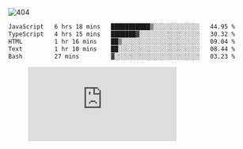 ![404](https://user-images.githubusercontent.com/378023/89412096-6f759d80-d761-11ea-8c57-84b30ef3f2b1.png)
<!--START_SECTION:waka-->

```txt
JavaScript   6 hrs 18 mins   ███████████▒░░░░░░░░░░░░░   44.95 %
TypeScript   4 hrs 15 mins   ███████▓░░░░░░░░░░░░░░░░░   30.32 %
HTML         1 hr 16 mins    ██▒░░░░░░░░░░░░░░░░░░░░░░   09.04 %
Text         1 hr 10 mins    ██░░░░░░░░░░░░░░░░░░░░░░░   08.44 %
Bash         27 mins         ▓░░░░░░░░░░░░░░░░░░░░░░░░   03.23 %
```

<!--END_SECTION:waka-->
<figure><embed src="https://wakatime.com/share/@018b853e-267a-435d-a858-33e2b098b9d7/f3c3aa68-553a-4373-a9f9-2d456f62f780.svg"></embed></figure>
